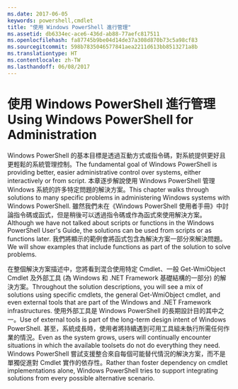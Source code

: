```yaml
---
ms.date: 2017-06-05
keywords: powershell,cmdlet
title: "使用 Windows PowerShell 進行管理"
ms.assetid: db6334ec-ace6-436d-ab88-77aefc817511
ms.openlocfilehash: fa87745b9be04d14de37a308d870b73c5a98cf83
ms.sourcegitcommit: 598b7835046577841aea2211d613bb8513271a8b
ms.translationtype: HT
ms.contentlocale: zh-TW
ms.lasthandoff: 06/08/2017
---
```

# <a name="using-windows-powershell-for-administration"></a><span data-ttu-id="d74fc-103">使用 Windows PowerShell 進行管理</span><span class="sxs-lookup"><span data-stu-id="d74fc-103">Using Windows PowerShell for Administration</span></span>
<span data-ttu-id="d74fc-104">Windows PowerShell 的基本目標是透過互動方式或指令碼，對系統提供更好且更輕鬆的系統管理控制。</span><span class="sxs-lookup"><span data-stu-id="d74fc-104">The fundamental goal of Windows PowerShell is providing better, easier administrative control over systems, either interactively or from script.</span></span> <span data-ttu-id="d74fc-105">本章逐步解說使用 Windows PowerShell 管理 Windows 系統的許多特定問題的解決方案。</span><span class="sxs-lookup"><span data-stu-id="d74fc-105">This chapter walks through solutions to many specific problems in administering Windows systems with Windows PowerShell.</span></span> <span data-ttu-id="d74fc-106">雖然我們未在《Windows PowerShell 使用者手冊》中討論指令碼或函式，但是稍後可以透過指令碼或作為函式來使用解決方案。</span><span class="sxs-lookup"><span data-stu-id="d74fc-106">Although we have not talked about scripts or functions in the Windows PowerShell User's Guide, the solutions can be used from scripts or as functions later.</span></span> <span data-ttu-id="d74fc-107">我們將顯示的範例會將函式包含為解決方案一部分來解決問題。</span><span class="sxs-lookup"><span data-stu-id="d74fc-107">We will show examples that include functions as part of the solution to solve problems.</span></span>

<span data-ttu-id="d74fc-108">在整個解決方案描述中，您將看到混合使用特定 Cmdlet、一般 Get-WmiObject Cmdlet 及外部工具 (為 Windows 和 .NET Framework 基礎結構的一部分) 的解決方案。</span><span class="sxs-lookup"><span data-stu-id="d74fc-108">Throughout the solution descriptions, you will see a mix of solutions using specific cmdlets, the general Get-WmiObject cmdlet, and even external tools that are part of the Windows and .NET Framework infrastructures.</span></span> <span data-ttu-id="d74fc-109">使用外部工具是 Windows PowerShell 的長期設計目的其中之一。</span><span class="sxs-lookup"><span data-stu-id="d74fc-109">Use of external tools is part of the long-term design intent of Windows PowerShell.</span></span> <span data-ttu-id="d74fc-110">甚至，系統成長時，使用者將持續遇到可用工具組未執行所需任何作業的情況。</span><span class="sxs-lookup"><span data-stu-id="d74fc-110">Even as the system grows, users will continually encounter situations in which the available toolsets do not do everything they need.</span></span> <span data-ttu-id="d74fc-111">Windows PowerShell 嘗試支援整合來自每個可能替代情況的解決方案，而不是單獨促進對 Cmdlet 實作的依存性。</span><span class="sxs-lookup"><span data-stu-id="d74fc-111">Rather than foster dependency on cmdlet implementations alone, Windows PowerShell tries to support integrating solutions from every possible alternative scenario.</span></span>

